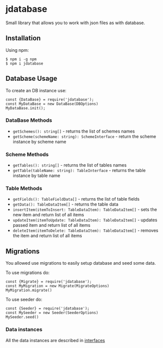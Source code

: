 # jdatabase
Small library that allows you to work with json files as with database.

## Installation

Using npm:
```shell
$ npm i -g npm
$ npm i jdatabase
```

## Database Usage
To create an DB instance use:
```
const {DataBase} = require('jdatabase');
const MyDataBase = new DataBase(DBOptions)
MyDataBase.init();
```

### DataBase Methods
- `getSchemes(): string[]` - returns the list of schemes names
- `getScheme(schemeName: string): SchemeInterface` - return the scheme instance by scheme name

### Scheme Methods
- `getTables(): string[]` - returns the list of tables names
- `getTable(tableName: string): TableInterface` - returns the table instance by table name

### Table Methods
- `getFields(): TableFieldData[]` - returns the list of table fields
- `getData(): TableDataItem[]` - returns the table data
- `insertItem(itemToInsert: TableDataItem): TableDataItem[]` - sets the new item and return list of all items
- `updateItem(itemToUpdate: TableDataItem): TableDataItem[]` - updates passed item and return list of all items
- `deleteItem(itemToDelete: TableDataItem): TableDataItem[]` - removes the item and return list of all items

## Migrations
You allowed use migrations to easily setup database and seed some data.

To use migrations do:
```
const {Migrate} = require('jdatabase');
const MyMigration = new Migrate(MigrateOptions)
MyMigration.migrate()
```

To use seeder do:
```
const {Seeder} = require('jdatabase');
const MySeeder = new Seeder(SeederOptions)
MySeeder.seed()
```

### Data instances
All the data instances are described in [interfaces](src/interfaces.ts)
